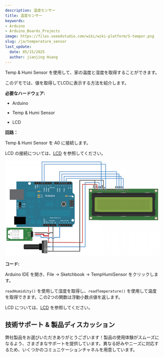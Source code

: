 ```yaml
---
description: 温度センサー
title: 温度センサー
keywords:
- Arduino
- Arduino_Boards_Projects
image: https://files.seeedstudio.com/wiki/wiki-platform/S-tempor.png
slug: /ja/temperature_sensor
last_update:
  date: 05/15/2025
  author: jianjing Huang
---
```



<!-- ---
name: 温度センサー
category: チュートリアル
oldwikiname: 温度センサー
prodimagename:
surveyurl: https://www.research.net/r/Temperature_Sensor
--- -->
Temp &amp; Humi Sensor を使用して、家の温度と湿度を取得することができます。

このデモでは、値を取得してLCDに表示する方法を紹介します。

**必要なハードウェア:**

* Arduino

* Temp &amp; Humi Sensor

* LCD

**回路：**

Temp &amp; Humi Sensor を A0 に接続します。

LCD の接続については、[LCD](https://arduino.cc/en/Tutorial/LiquidCrystal) を参照してください。

![](https://github.com/Jeremyym/Temperature_Sensor/raw/master/img/Sidekick_34_1.png)

**コード:**

Arduino IDE を開き、File -&gt; Sketchbook -&gt; TempHumiSensor をクリックします。

`readHumidity()` を使用して湿度を取得し、`readTemperature()` を使用して温度を取得できます。この2つの関数は浮動小数点値を返します。

LCD については、[LCD](https://arduino.cc/en/Tutorial/LiquidCrystal) を参照してください。

## 技術サポート & 製品ディスカッション

弊社製品をお選びいただきありがとうございます！製品の使用体験がスムーズになるよう、さまざまなサポートを提供しています。異なる好みやニーズに対応するため、いくつかのコミュニケーションチャネルを用意しています。

<div class="button_tech_support_container">
<a href="https://forum.seeedstudio.com/" class="button_forum"></a> 
<a href="https://www.seeedstudio.com/contacts" class="button_email"></a>
</div>

<div class="button_tech_support_container">
<a href="https://discord.gg/eWkprNDMU7" class="button_discord"></a> 
<a href="https://github.com/Seeed-Studio/wiki-documents/discussions/69" class="button_discussion"></a>
</div>